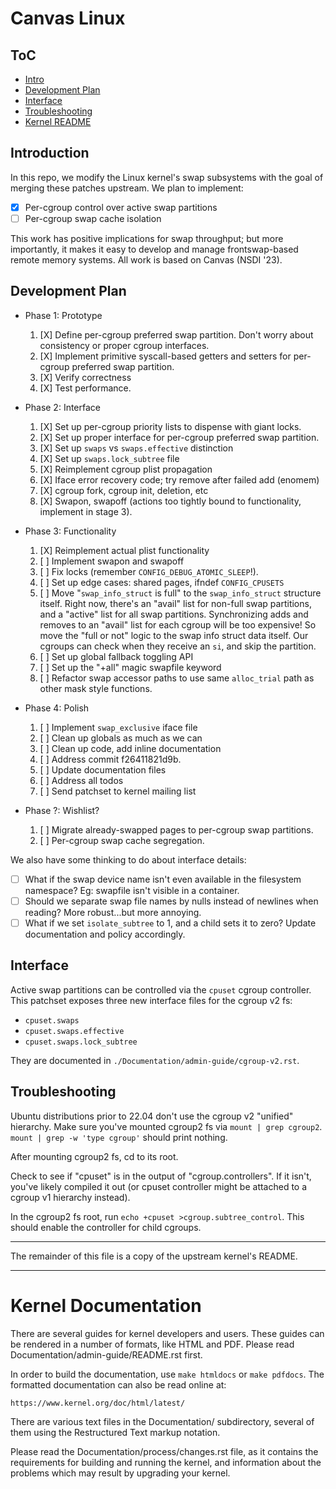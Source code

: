 # Canvas Linux

## ToC

- [Intro](#introduction)
- [Development Plan](#development-plan)
- [Interface](#swap-partition-control-interface)
- [Troubleshooting](#troubleshooting)
- [Kernel README](#kernel-readme)

## Introduction

In this repo, we modify the Linux kernel's swap subsystems with the goal of
merging these patches upstream. We plan to implement:

- [X] Per-cgroup control over active swap partitions
- [ ] Per-cgroup swap cache isolation

This work has positive implications for swap throughput; but more importantly,
it makes it easy to develop and manage frontswap-based remote memory systems.
All work is based on Canvas (NSDI '23).


## Development Plan

- Phase 1: Prototype
  1. [X] Define per-cgroup preferred swap partition. Don't worry about
         consistency or proper cgroup interfaces.
  2. [X] Implement primitive syscall-based getters and setters for per-cgroup
         preferred swap partition.
  3. [X] Verify correctness
  4. [X] Test performance.

- Phase 2: Interface
  1. [X] Set up per-cgroup priority lists to dispense with giant locks.
  2. [X] Set up proper interface for per-cgroup preferred swap partition.
  3. [X] Set up `swaps` vs `swaps.effective` distinction
  4. [X] Set up `swaps.lock_subtree` file
  5. [X] Reimplement cgroup plist propagation
  6. [X] Iface error recovery code; try remove after failed add (enomem)
  7. [X] cgroup fork, cgroup init, deletion, etc
  8. [X] Swapon, swapoff (actions too tightly bound to functionality, implement
         in stage 3).

- Phase 3: Functionality
  1. [X] Reimplement actual plist functionality
  2. [ ] Implement swapon and swapoff
  3. [ ] Fix locks (remember `CONFIG_DEBUG_ATOMIC_SLEEP`!).
  4. [ ] Set up edge cases: shared pages, ifndef `CONFIG_CPUSETS`
  5. [ ] Move "`swap_info_struct` is full" to the `swap_info_struct` structure
	 itself. Right now, there's an "avail" list for non-full swap
	 partitions, and a "active" list for all swap partitions. Synchronizing
	 adds and removes to an "avail" list for each cgroup will be too
	 expensive! So move the "full or not" logic to the swap info struct
	 data itself. Our cgroups can check when they receive an `si`, and skip
	 the partition.
  6. [ ] Set up global fallback toggling API
  7. [ ] Set up the "+all" magic swapfile keyword
  8. [ ] Refactor swap accessor paths to use same `alloc_trial` path as other
         mask style functions.

- Phase 4: Polish
  1. [ ] Implement `swap_exclusive` iface file
  2. [ ] Clean up globals as much as we can
  3. [ ] Clean up code, add inline documentation
  4. [ ] Address commit f26411821d9b.
  5. [ ] Update documentation files
  6. [ ] Address all todos
  7. [ ] Send patchset to kernel mailing list

- Phase ?: Wishlist?
  1. [ ] Migrate already-swapped pages to per-cgroup swap partitions.
  2. [ ] Per-cgroup swap cache segregation.

We also have some thinking to do about interface details:

- [ ] What if the swap device name isn't even available in the filesystem
      namespace? Eg: swapfile isn't visible in a container.
- [ ] Should we separate swap file names by nulls instead of newlines when
      reading? More robust...but more annoying.
- [ ] What if we set `isolate_subtree` to 1, and a child sets it to zero?
      Update documentation and policy accordingly.

## Interface

Active swap partitions can be controlled via the `cpuset` cgroup controller.
This patchset exposes three new interface files for the cgroup v2 fs:

- `cpuset.swaps`
- `cpuset.swaps.effective`
- `cpuset.swaps.lock_subtree`

They are documented in `./Documentation/admin-guide/cgroup-v2.rst`.

## Troubleshooting

Ubuntu distributions prior to 22.04 don't use the cgroup v2 "unified"
hierarchy. Make sure you've mounted cgroup2 fs via `mount | grep cgroup2`.
`mount | grep -w 'type cgroup'` should print nothing.

After mounting cgroup2 fs, cd to its root.

Check to see if "cpuset" is in the output of "cgroup.controllers". If it isn't,
you've likely compiled it out (or cpuset controller might be attached to
a cgroup v1 hierarchy instead).

In the cgroup2 fs root, run `echo +cpuset >cgroup.subtree_control`.
This should enable the controller for child cgroups.

---

The remainder of this file is a copy of the upstream kernel's README.

---


Kernel Documentation
====================

There are several guides for kernel developers and users. These guides can
be rendered in a number of formats, like HTML and PDF. Please read
Documentation/admin-guide/README.rst first.

In order to build the documentation, use ``make htmldocs`` or
``make pdfdocs``.  The formatted documentation can also be read online at:

    https://www.kernel.org/doc/html/latest/

There are various text files in the Documentation/ subdirectory,
several of them using the Restructured Text markup notation.

Please read the Documentation/process/changes.rst file, as it contains the
requirements for building and running the kernel, and information about
the problems which may result by upgrading your kernel.
